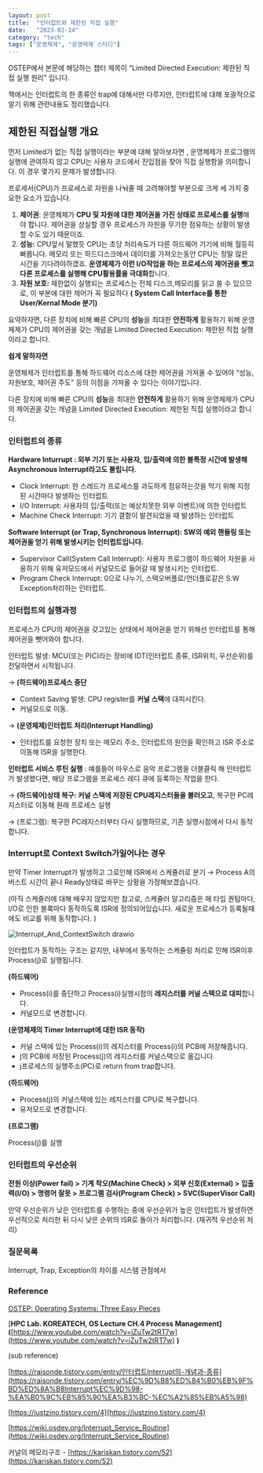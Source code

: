 ```yaml
---
layout: post
title:  "인터럽트와 제한된 직접 실행"
date:   "2023-02-14"
category: "tech"
tags: ["운영체제", "운영체제 스터디"]
---
```


OSTEP에서 본문에 해당하는 챕터 제목이 “Limited Directed Execution: 제한된 직접 실행 원리” 입니다. 

책에서는 인터럽트의 한 종류인 trap에 대해서만 다루지만, 인터럽트에 대해 포괄적으로 알기 위해 관련내용도 정리했습니다. 

## 제한된 직접실행 개요

먼저 Limited가 없는 직접 실행이라는 부분에 대해 알아보자면 , 운영체제가 프로그램의 실행에 관여하지 않고 CPU는 사용자 코드에서 진입점을 찾아 직접 실행함을 의미합니다. 이 경우 몇가지 문제가 발생합니다. 

프로세서(CPU)가 프로세스로 자원을 나눠줄 때 고려해야할 부분으로 크게 세 가지 중요한 요소가 있습니다.

1. **제어권**: 운영체제가 **CPU 및 자원에 대한 제어권을 가진 상태로 프로세스를 실행**해야 합니다. 제어권을 상실할 경우 프로세스가 자원을 무기한 점유하는 상황이 발생할 수도 있기 때문이죠.
2. **성능:** CPU앞서 말했듯 CPU는 초당 처리속도가 다른 하드웨어 기기에 비해 월등히 빠릅니다. 메모리 또는 하드디스크에서 데이터를 가져오는동안 CPU는 정말 많은 시간을 기다려야하겠죠. **운영체제가 이런 I/O작업을 하는 프로세스의 제어권을 뺏고 다른 프로세스를 실행해 CPU활용률을 극대화**합니다.
3. **자원 보호:** 제한없이 실행되는 프로세스는 전체 디스크,메모리를 읽고 쓸 수 있으므로, 이 부분에 대한 제어가 꼭 필요하다 **( System Call Interface를 통한 User/Kernal Mode 분기)**

요약하자면, 다른 장치에 비해 빠른 CPU의 **성능**을 최대한 **안전하게** 활용하기 위해 운영체제가 CPU의 제어권을 갖는 개념을 Limited Directed Execution: 제한된 직접 실행이라고 합니다. 

**쉽게 말하자면**

운영체제가 인터럽트를 통해 하드웨어 리소스에 대한 제어권을 가져올 수 있어야 “성능, 자원보호, 제어권 주도” 등의 이점을 가져올 수 있다는 이야기입니다.

다른 장치에 비해 빠른 CPU의 **성능**을 최대한 **안전하게** 활용하기 위해 운영체제가 CPU의 제어권을 갖는 개념을 Limited Directed Execution: 제한된 직접 실행이라고 합니다.

### 인터럽트의 종류

**Hardware Inturrupt : 외부 기기 또는 사용자, 입/출력에 의한 불특정 시간에 발생해 Asynchronous Interrupt라고도 불립니다.** 

- Clock Interrupt: 한 스레드가 프로세스를 과도하게 점유하는것을 막기 위해 지정된 시간마다 발생하는 인터럽트
- I/O Interrupt: 사용자의 입/출력(또는 예상치못한 외부 이벤트)에 의한 인터럽트
- Machine Check Interrupt: 기기 결함이 발견되었을 때 발생하는 인터럽트

**Software Interrupt (or Trap, Synchronous Interrupt): SW의 예외 핸들링 또는 제어권을 얻기 위해 발생시키는 인터럽트입니다.** 

- Supervisor Call(System Call Interrupt): 사용자 프로그램이 하드웨어 자원을 사용하기 위해 유저모드에서 커널모드로 들어갈 때 발생시키는 인터럽트.
- Program Check Interrupt: 0으로 나누기, 스택오버플로/언더플로같은 S.W Exception처리하는 인터럽트.


### 인터럽트의 실행과정

프로세스가 CPU의 제어권을 갖고있는 상태에서 제어권을 얻기 위해선 인터럽트를 통해 제어권을 뺏어와야 합니다. 

인터럽트 발생: MCU(또는 PIC)라는 장비에 IDT(인터럽트 종류, ISR위치, 우선순위)를 전달하면서 시작됩니다. 

→ **(하드웨어)프로세스 중단** 

- Context Saving 발생: CPU register를 **커널 스택**에 대피시킨다.
- 커널모드로 이동.

→ **(운영체제)인터럽트 처리(Interrupt Handling)**

- 인터럽트를 요청한 장치 또는 메모리 주소, 인터럽트의 원인을 확인하고 ISR 주소로 이동해 ISR을 실행한다.

**인터럽트 서비스 루틴 실행** : 예를들어 마우스로 음악 프로그램을 더블클릭 해 인터럽트가 발생했다면, 해당 프로그램을 프로세스 레디 큐에 등록하는 작업을 한다. 

→ **(하드웨어)상태 복구: 커널 스택에 저장된 CPU레지스터들을 불러오고**, 복구한 PC레지스터로 이동해 원래 프로세스 실행

→ (프로그램): 복구한 PC레지스터부터 다시 실행하므로, 기존 실행시점에서 다시 동작합니다.

### Interrupt로 Context Switch가일어나는 경우

만약 Timer Interrupt가 발생하고 그로인해 ISR에서 스케쥴러로 분기 →  Process A의 버스트 시간이 끝나 Ready상태로 바꾸는 상황을 가정해보겠습니다. 

(아직 스케줄러에 대해 배우지 않았지만 참고로, 스케쥴러 알고리즘은 매 타임 퀀텀마다, I/O로 인한 블록마다 동작하도록 ISR에 정의되어있습니다.  새로운 프로세스가 등록될때에도 비교를 위해 동작합니다. ) 

![Interrupt_And_ContextSwitch drawio](https://user-images.githubusercontent.com/30853787/226093145-c874af7d-2608-4373-97ec-94798ef0ea46.png)

인터럽트가 동작하는 구조는 같지만, 내부에서 동작하는 스케쥴링 처리로 인해 ISR이후 Process(j)로 실행됩니다. 

**(하드웨어)**

- Process(i)를 중단하고 Process(i)실행시점의 **레지스터를 커널 스택으로 대피**합니다.
- 커널모드로 변경합니다.

**(운영체제의 Timer Interrupt에 대한 ISR 동작)**

- 커널 스택에 있는 Process(i)의 레지스터를 Process(i)의 PCB에 저장해줍니다.
- j의 PCB에 저장된 Process(j)의 레지스터를 커널스택으로 옮깁니다.
- j프로세스의 실행주소(PC)로 return from trap합니다.

**(하드웨어)** 

- Process(j)의 커널스택에 있는 레지스터를 CPU로 복구합니다.
- 유저모드로 변경합니다.

**(프로그램)**

Process(j)를 실행

### 인터럽트의 우선순위

**전원 이상(Power fail) > 기계 착오(Machine Check) > 외부 신호(External) > 입출력(I/O) > 명령어 잘못 > 프로그램 검사(Program Check) > SVC(SuperVisor Call)**

만약 우선순위가 낮은 인터럽트를 수행하는 중에 우선순위가 높은 인터럽트가 발생하면 우선적으로 처리한 뒤 다시 낮은 순위의 ISR로 돌아가 처리합니다. (재귀적 우선순위 처리) 

### 질문목록

Interrupt, Trap, Exception의 차이를 시스템 관점에서 

### Reference

[OSTEP: Operating Systems: Three Easy Pieces]([https://pages.cs.wisc.edu/~remzi/OSTEP/](https://pages.cs.wisc.edu/~remzi/OSTEP/))

[**HPC Lab. KOREATECH, OS Lecture CH.4 Process Management](**[https://www.youtube.com/watch?v=jZuTw2tRT7w](https://www.youtube.com/watch?v=jZuTw2tRT7w) **)**

(sub reference)

[https://raisonde.tistory.com/entry/인터럽트Interrupt의-개념과-종류](https://raisonde.tistory.com/entry/%EC%9D%B8%ED%84%B0%EB%9F%BD%ED%8A%B8Interrupt%EC%9D%98-%EA%B0%9C%EB%85%90%EA%B3%BC-%EC%A2%85%EB%A5%98)

[https://justzino.tistory.com/4](https://justzino.tistory.com/4)

[https://wiki.osdev.org/Interrupt_Service_Routine](https://wiki.osdev.org/Interrupt_Service_Routine)

커널의 메모리구조 - [https://kariskan.tistory.com/52](https://kariskan.tistory.com/52)